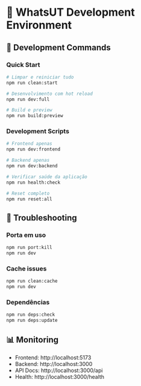 # 🚀 WhatsUT Development Environment

## 🔧 Development Commands

### Quick Start
```bash
# Limpar e reiniciar tudo
npm run clean:start

# Desenvolvimento com hot reload
npm run dev:full

# Build e preview
npm run build:preview
```

### Development Scripts
```bash
# Frontend apenas
npm run dev:frontend

# Backend apenas  
npm run dev:backend

# Verificar saúde da aplicação
npm run health:check

# Reset completo
npm run reset:all
```

## 🐛 Troubleshooting

### Porta em uso
```bash
npm run port:kill
npm run dev
```

### Cache issues
```bash
npm run clean:cache
npm run dev
```

### Dependências
```bash
npm run deps:check
npm run deps:update
```

## 📊 Monitoring

- Frontend: http://localhost:5173
- Backend: http://localhost:3000
- API Docs: http://localhost:3000/api
- Health: http://localhost:3000/health
